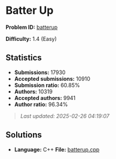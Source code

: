 # Batter Up

**Problem ID:** [batterup](https://open.kattis.com/problems/batterup)

**Difficulty:** 1.4 (Easy)

## Statistics

- **Submissions:** 17930
- **Accepted submissions:** 10910
- **Submission ratio:** 60.85%
- **Authors:** 10319
- **Accepted authors:** 9941
- **Author ratio:** 96.34%

> *Last updated: 2025-02-26 04:19:07*

## Solutions

- **Language:** C++
  **File:** [batterup.cpp](./batterup.cpp)
